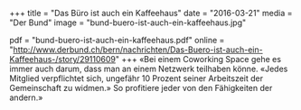 +++
title = "Das Büro ist auch ein Kaffeehaus"
date = "2016-03-21"
media = "Der Bund"
image = "bund-buero-ist-auch-ein-kaffeehaus.jpg"

pdf = "bund-buero-ist-auch-ein-kaffeehaus.pdf"
online = "http://www.derbund.ch/bern/nachrichten/Das-Buero-ist-auch-ein-Kaffeehaus-/story/29110609"
+++
«Bei einem Coworking Space gehe es immer auch darum, dass man an einem Netzwerk teilhaben könne. «Jedes Mitglied verpflichtet sich, ungefähr 10 Prozent seiner Arbeitszeit der Gemeinschaft zu widmen.» So profitiere jeder von den Fähigkeiten der andern.»